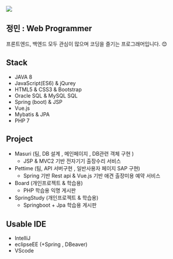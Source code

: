 <a href="https://hits.seeyoufarm.com"><img src="https://hits.seeyoufarm.com/api/count/incr/badge.svg?url=https%3A%2F%2Fgithub.com%2Fjm9293%2Fjm9293&count_bg=%2379C83D&title_bg=%23555555&icon=&icon_color=%23E7E7E7&title=hits&edge_flat=false"/></a>

## 정민 : Web Programmer

프론트엔드, 백엔드 모두 관심이 많으며 코딩을 즐기는 프로그래머입니다. 😊

## Stack

- JAVA 8
- JavaScript(ES6) & jQurey
- HTML5 & CSS3 & Bootstrap
- Oracle SQL & MySQL SQL
- Spring (boot) & JSP
- Vue.js
- Mybatis & JPA
- PHP 7

## Project

- Masuri (팀, DB 설계 , 메인페이지 , DB관련 객체 구현 )
  - JSP & MVC2 기반 전자기기 출장수리 서비스 
- Pettime (팀, API 서버구현 , 일반사용자 페이지 SAP 구현)
  - Spring 기반 Rest api & Vue.js 기반 애견 출장미용 예약 서비스
- Board (개인프로젝트 & 학습용)  
  - PHP 학습용 익명 게시판
- SpringStudy (개인프로젝트 & 학습용)
  - Springboot + Jpa 학습용 게시판

## Usable IDE

- IntelliJ
- eclipseEE (+Spring , DBeaver)
- VScode

